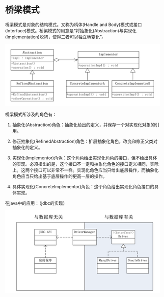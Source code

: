 # 桥梁模式

桥梁模式是对象的结构模式。又称为柄体(Handle and Body)模式或接口(Interface)模式。桥梁模式的用意是“将抽象化(Abstraction)与实现化(Implementation)脱耦，使得二者可以独立地变化”。

![桥梁模式](../../images/桥梁模式.png)

桥梁模式所涉及的角色有：

1. 抽象化(Abstraction)角色：抽象化给出的定义，并保存一个对实现化对象的引用。

2. 修正抽象化(RefinedAbstraction)角色：扩展抽象化角色，改变和修正父类对抽象化的定义。

3. 实现化(Implementor)角色：这个角色给出实现化角色的接口，但不给出具体的实现。必须指出的是，这个接口不一定和抽象化角色的接口定义相同，实际上，这两个接口可以非常不一样。实现化角色应当只给出底层操作，而抽象化角色应当只给出基于底层操作的更高一层的操作。

4. 具体实现化(ConcreteImplementor)角色：这个角色给出实现化角色接口的具体实现。

在java中的应用：（jdbc的实现）

![桥梁模式](../../images/桥梁模式-jdbc.png)
